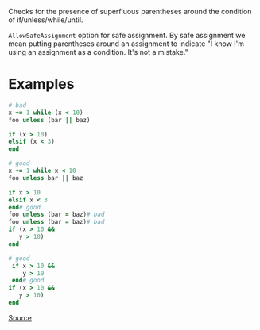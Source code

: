 
Checks for the presence of superfluous parentheses around the
condition of if/unless/while/until.

`AllowSafeAssignment` option for safe assignment.
By safe assignment we mean putting parentheses around
an assignment to indicate "I know I'm using an assignment
as a condition. It's not a mistake."

# Examples

```ruby
# bad
x += 1 while (x < 10)
foo unless (bar || baz)

if (x > 10)
elsif (x < 3)
end

# good
x += 1 while x < 10
foo unless bar || baz

if x > 10
elsif x < 3
end# good
foo unless (bar = baz)# bad
foo unless (bar = baz)# bad
if (x > 10 &&
   y > 10)
end

# good
 if x > 10 &&
    y > 10
 end# good
if (x > 10 &&
   y > 10)
end
```

[Source](http://www.rubydoc.info/gems/rubocop/RuboCop/Cop/Style/ParenthesesAroundCondition)